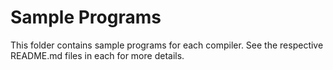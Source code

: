 # Sample Programs

This folder contains sample programs for each compiler. See the respective
README.md files in each for more details.
